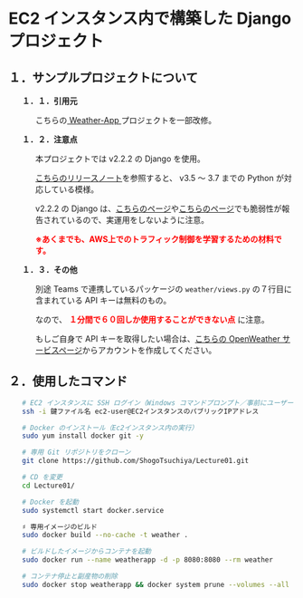 # EC2 インスタンス内で構築した Django プロジェクト

## １．サンプルプロジェクトについて

<ol>

**１．１．引用元**

<ol>

こちらの[ Weather-App ](https://github.com/Kalpana98/Weather-App)プロジェクトを一部改修。

</ol>

**１．２．注意点**

<ol>

本プロジェクトでは v2.2.2 の Django を使用。

[こちらのリリースノート](https://docs.djangoproject.com/en/5.0/releases/2.2/)を参照すると、 v3.5 ～ 3.7 までの Python が対応している模様。

v2.2.2 の Django は、[こちらのページ](https://security.snyk.io/package/pip/django/2.2.2)や[こちらのページ](https://www.djangoproject.com/weblog/2019/jun/03/security-releases/)でも脆弱性が報告されているので、実運用をしないように注意。

**<span style="color:red">※あくまでも、AWS上でのトラフィック制御を学習するための材料です。</span>**

</ol>

**１．３．その他**

<ol>

別途 Teams で連携しているパッケージの `weather/views.py` の７行目に含まれている API キーは無料のもの。

なので、 **<span style="color:red">１分間で６０回しか使用することができない点</span>** に注意。

もしご自身で API キーを取得したい場合は、[こちらの OpenWeather サービスページ](https://openweathermap.org/api/one-call-3#start)からアカウントを作成してください。

</ol>

</ol>

## ２．使用したコマンド

<ol>

```sh
# EC2 インスタンスに SSH ログイン（Windows コマンドプロンプト／事前にユーザーディレクトリに鍵ファイルを移動）
ssh -i 鍵ファイル名 ec2-user@EC2インスタンスのパブリックIPアドレス

# Docker のインストール（Ec2インスタンス内の実行）
sudo yum install docker git -y

# 専用 Git リポジトリをクローン
git clone https://github.com/ShogoTsuchiya/Lecture01.git

# CD を変更
cd Lecture01/

# Docker を起動
sudo systemctl start docker.service

♯ 専用イメージのビルド
sudo docker build --no-cache -t weather .

# ビルドしたイメージからコンテナを起動
sudo docker run --name weatherapp -d -p 8080:8080 --rm weather

# コンテナ停止と副産物の削除
sudo docker stop weatherapp && docker system prune --volumes --all -f
```

</ol>